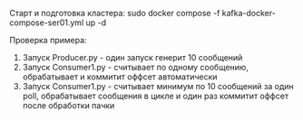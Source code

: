 Старт и подготовка кластера:
sudo docker compose -f kafka-docker-compose-ser01.yml up -d

Проверка примера:
1. Запуск Producer.py  - один запуск генерит 10 сообщений
2. Запуск Consumer1.py - считывает по одному сообщению, обрабатывает и коммитит оффсет автоматически
3. Запуск Consumer1.py - считывает минимум по 10 сообщений за один poll, обрабатывает сообщения в цикле и один раз коммитит оффсет после обработки пачки
